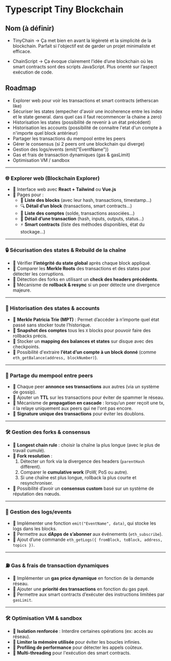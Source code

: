 
# Typescript Tiny Blockchain


## Nom (à définir)

- TinyChain → Ça met bien en avant la légèreté et la simplicité de la blockchain. Parfait si l'objectif est de garder un projet minimaliste et efficace.

- ChainScript → Ça évoque clairement l’idée d’une blockchain où les smart contracts sont des scripts JavaScript. Plus orienté sur l’aspect exécution de code.



## Roadmap
- Explorer web pour voir les transactions et smart contracts (etherscan like)
- Sécuriser les states (empecher d'avoir une incoherence entre les index et le state general. dans quel cas il faut recommencer la chaine a zero)
- Historisation les states (possibilité de revenir à un état précédent)
- Historisation les accounts (possibilité de connaitre l'etat d'un compte à n'importe quel block antérieur)
- Partager les transactions du mempool entre les peers
- Gérer le consensus (si 2 peers ont une blockchain qui diverge)
- Gestion des logs/events (emit("EventName"))
- Gas et frais de transaction dynamiques (gas & gasLimit)
- Optimisation VM / sandbox


---



### **🌐 Explorer web (Blockchain Explorer)**
- 🔹 Interface web avec **React + Tailwind** ou **Vue.js**
- 🔹 Pages pour :
  - 📜 **Liste des blocks** (avec leur hash, transactions, timestamp…)
  - 🔍 **Détail d’un block** (transactions, smart contracts…)
  - 🏦 **Liste des comptes** (solde, transactions associées…)
  - 📑 **Détail d’une transaction** (hash, inputs, outputs, status…)
  - ⚡ **Smart contracts** (liste des méthodes disponibles, état du stockage…)

---

### **🔒 Sécurisation des states & Rebuild de la chaîne**
- 🔹 Vérifier **l'intégrité du state global** après chaque block appliqué.
- 🔹 Comparer les **Merkle Roots** des transactions et des states pour détecter les corruptions.
- 🔹 Détection des forks en utilisant un **check des headers précédents**.
- 🔹 Mécanisme de **rollback & resync** si un peer détecte une divergence majeure.

---

### **📜 Historisation des states & accounts**
- 🔹 **Merkle Patricia Trie (MPT)** : Permet d’accéder à n’importe quel état passé sans stocker toute l’historique.
- 🔹 **Snapshot des comptes** tous les `X` blocks pour pouvoir faire des rollbacks précis.
- 🔹 Stocker un **mapping des balances et states** sur disque avec des checkpoints.
- 🔹 Possibilité d'extraire **l’état d’un compte à un block donné** (comme `eth_getBalance(address, blockNumber)`).

---

### **🔗 Partage du mempool entre peers**
- 🔹 Chaque peer **annonce ses transactions** aux autres (via un système de gossip).
- 🔹 Ajouter un **TTL** sur les transactions pour éviter de spammer le réseau.
- 🔹 Mécanisme de **propagation en cascade** : lorsqu’un peer reçoit une tx, il la relaye uniquement aux peers qui ne l'ont pas encore.
- 🔹 **Signature unique des transactions** pour éviter les doublons.

---

### **🛠 Gestion des forks & consensus**
- 🔹 **Longest chain rule** : choisir la chaîne la plus longue (avec le plus de travail cumulé).
- 🔹 **Fork resolution** :
  1. Détecter un fork via la divergence des headers (`parentHash` différent).
  2. Comparer le **cumulative work** (PoW, PoS ou autre).
  3. Si une chaîne est plus longue, rollback la plus courte et resynchroniser.
- 🔹 Possibilité d’avoir un **consensus custom** basé sur un système de réputation des nœuds.

---

### **📢 Gestion des logs/events**
- 🔹 Implémenter une fonction `emit("EventName", data)`, qui stocke les logs dans les blocks.
- 🔹 Permettre aux **dApps de s’abonner** aux événements (`eth_subscribe`).
- 🔹 Ajout d’une commande `eth_getLogs({ fromBlock, toBlock, address, topics })`.

---

### **⛽ Gas & frais de transaction dynamiques**
- 🔹 Implémenter un **gas price dynamique** en fonction de la demande réseau.
- 🔹 Ajouter une **priorité des transactions** en fonction du gas payé.
- 🔹 Permettre aux smart contracts d’exécuter des instructions limitées par `gasLimit`.

---

### **🛠 Optimisation VM & sandbox**
- 🔹 **Isolation renforcée** : Interdire certaines opérations (ex: accès au réseau).
- 🔹 **Limiter la mémoire utilisée** pour éviter les boucles infinies.
- 🔹 **Profiling de performance** pour détecter les appels coûteux.
- 🔹 **Multi-threading** pour l'exécution des smart contracts.




